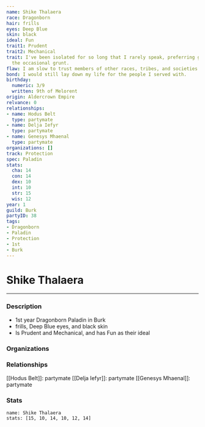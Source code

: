```yaml
---
name: Shike Thalaera
race: Dragonborn
hair: frills
eyes: Deep Blue
skin: black
ideal: Fun
trait1: Prudent
trait2: Mechanical
trait: I've been isolated for so long that I rarely speak, preferring gestures and
  the occasional grunt.
flaw: I am slow to trust members of other races, tribes, and societies.
bond: I would still lay down my life for the people I served with.
birthday:
  numeric: 3/9
  written: 9th of Melorent
origin: Aldercrown Empire
relvance: 0
relationships:
- name: Hodus Belt
  type: partymate
- name: Delja Iefyr
  type: partymate
- name: Genesys Mhaenal
  type: partymate
organizations: []
track: Protection
spec: Paladin
stats:
  cha: 14
  con: 14
  dex: 10
  int: 10
  str: 15
  wis: 12
year: 1
guild: Burk
partyID: 38
tags:
- Dragonborn
- Paladin
- Protection
- 1st
- Burk
---
```

# Shike Thalaera
---
### Description
- 1st year Dragonborn Paladin in Burk
- frills, Deep Blue eyes, and black skin
- Is Prudent and Mechanical, and has Fun as their ideal

### Organizations
### Relationships
[[Hodus Belt]]: partymate
[[Delja Iefyr]]: partymate
[[Genesys Mhaenal]]: partymate
### Stats
```statblock
name: Shike Thalaera
stats: [15, 10, 14, 10, 12, 14]
```